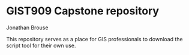 # GIST909 Capstone repository
Jonathan Brouse

This repository serves as a place for GIS professionals to download the script tool for their own use.
